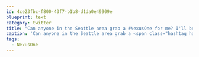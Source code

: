 ```yaml
---
id: 4ce23fbc-f800-43f7-b1b8-d1da0e49909e
blueprint: text
category: twitter
title: "Can anyone in the Seattle area grab a #NexusOne for me? I'll be coming thru Jan 28th"
caption: 'Can anyone in the Seattle area grab a <span class="hashtag hashtag_local">#<a href="http://tweettemp.darylchymko.ca/?tag=nexusone">NexusOne</a> for me? I''ll be coming thru Jan 28th'
tags:
  - NexusOne
---
```

